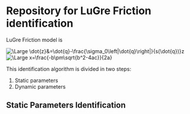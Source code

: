 # Repository for LuGre Friction identification
LuGre Friction model is 

<img src="https://latex.codecogs.com/svg.latex?\Large&space;\dot{z}&=\dot{q}-\frac{\sigma_0\left|\dot{q}\right|}{s(\dot{q})}z" title="\Large \dot{z}&=\dot{q}-\frac{\sigma_0\left|\dot{q}\right|}{s(\dot{q})}z" />

<img src="https://latex.codecogs.com/svg.latex?\Large&space;x=\frac{-b\pm\sqrt{b^2-4ac}}{2a}" title="\Large x=\frac{-b\pm\sqrt{b^2-4ac}}{2a}" />

This identification algorithm is divided in two steps: 
1. Static parameters
2. Dynamic parameters

## Static Parameters Identification
